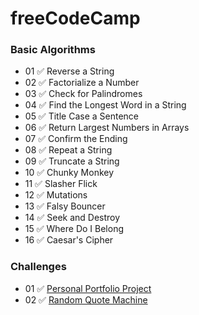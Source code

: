# freeCodeCamp

### Basic Algorithms

- 01 ✅ Reverse a String
- 02 ✅ Factorialize a Number
- 03 ✅ Check for Palindromes
- 04 ✅ Find the Longest Word in a String
- 05 ✅ Title Case a Sentence
- 06 ✅ Return Largest Numbers in Arrays
- 07 ✅ Confirm the Ending
- 08 ✅ Repeat a String
- 09 ✅ Truncate a String
- 10 ✅ Chunky Monkey
- 11 ✅ Slasher Flick
- 12 ✅ Mutations
- 13 ✅ Falsy Bouncer
- 14 ✅ Seek and Destroy
- 15 ✅ Where Do I Belong
- 16 ✅ Caesar's Cipher

### Challenges

- 01 ✅ [Personal Portfolio Project](https://codepen.io/JosephWeaver/pen/aEJzog)
- 02 ✅ [Random Quote Machine](https://codepen.io/JosephWeaver/pen/dJRPbE)